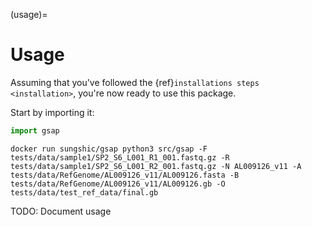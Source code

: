 (usage)=

# Usage

Assuming that you've followed the {ref}`installations steps <installation>`, you're now ready to use this package.

Start by importing it:

```python
import gsap
```

```docker
docker run sungshic/gsap python3 src/gsap -F tests/data/sample1/SP2_S6_L001_R1_001.fastq.gz -R tests/data/sample1/SP2_S6_L001_R2_001.fastq.gz -N AL009126_v11 -A tests/data/RefGenome/AL009126_v11/AL009126.fasta -B tests/data/RefGenome/AL009126_v11/AL009126.gb -O tests/data/test_ref_data/final.gb
```

TODO: Document usage
